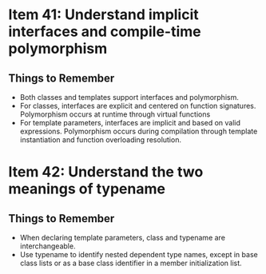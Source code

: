 # Item 41: Understand implicit interfaces and compile-time polymorphism
## Things to Remember
* Both classes and templates support interfaces and polymorphism.
* For classes, interfaces are explicit and centered on function signatures. Polymorphism occurs at runtime through virtual functions
* For template parameters, interfaces are implicit and based on valid expressions. Polymorphism occurs during compilation through template instantiation and function overloading resolution.

# Item 42: Understand the two meanings of typename
## Things to Remember
* When declaring template parameters, class and typename are interchangeable.
* Use typename to identify nested dependent type names, except in base class lists or as a base class identifier in a member initialization list.